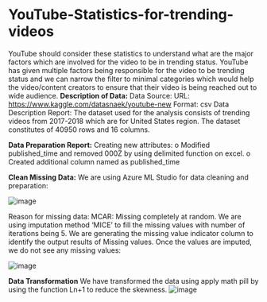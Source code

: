 # YouTube-Statistics-for-trending-videos
YouTube should consider these statistics to understand what are the major factors which are involved for the video to be in trending status. YouTube has given multiple factors being responsible for the video to be trending status and we can narrow the filter to minimal categories which would help the video/content creators to ensure that their video is being reached out to wide audience.
**Description of Data:**
Data Source: 
URL: https://www.kaggle.com/datasnaek/youtube-new
Format: csv
Data Description Report:
The dataset used for the analysis consists of trending videos from 2017-2018 which are for United States region. The dataset constitutes of 40950 rows and 16 columns. 

**Data Preparation Report:**
Creating new attributes:
o	Modified published_time and removed 000Z by using delimited function on excel. 
o	Created additional column named as published_time

**Clean Missing Data:**
We are using Azure ML Studio for data cleaning and preparation:

![image](https://user-images.githubusercontent.com/97264434/148621151-cf573d7b-b268-443b-be88-8c30f93c7f2b.png)
 
Reason for missing data: MCAR: Missing completely at random. We are using imputation method ‘MICE’ to fill the missing values with number of iterations being 5. We are generating the missing value indicator column to identify the output results of Missing values.
Once the values are imputed, we do not see any missing values:

![image](https://user-images.githubusercontent.com/97264434/148621194-7ce3e0fb-691f-42ea-9787-1b758cad7020.png)

**Data Transformation**
We have transformed the data using apply math pill by using the function Ln+1 to reduce the skewness.
![image](https://user-images.githubusercontent.com/97264434/148621224-5f734337-5086-4791-900d-eb6c74fbbe12.png)

 
